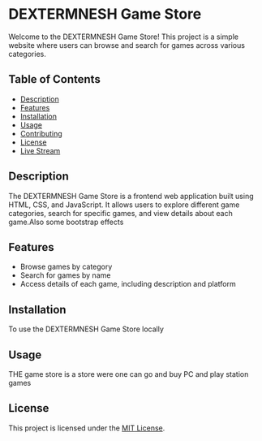 # DEXTERMNESH Game Store

Welcome to the DEXTERMNESH Game Store! This project is a simple website where users can browse and search for games across various categories.

## Table of Contents

- [Description](#description)
- [Features](#features)
- [Installation](#installation)
- [Usage](#usage)
- [Contributing](#contributing)
- [License](#license)
- [Live Stream](#Live) 

## Description

The DEXTERMNESH Game Store is a frontend web application built using HTML, CSS, and JavaScript. It allows users to explore different game categories, search for specific games, and view details about each game.Also some bootstrap effects 

## Features

- Browse games by category
- Search for games by name
- Access details of each game, including description and platform

## Installation

To use the DEXTERMNESH Game Store locally



## Usage
THE game store is a store were one can go and buy PC and play station games

## License
This project is licensed under the [MIT License](LICENSE).
